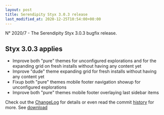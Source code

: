 ```yaml
---
layout: post
title: Serendipity Styx 3.0.3 release
last_modified_at: 2020-12-25T10:54:00+00:00
---
```


N° 2020/7 - The Serendipity Styx 3.0.3 bugfix release.

## Styx 3.0.3 applies

  - Improve both "pure" themes for unconfigured explorations and for the expanding grid on fresh installs without having any content yet
  - Improve "dude" theme expanding grid for fresh installs without having any content yet
  - Fixup both "pure" themes mobile footer navigation showup for unconfigured explorations
  - Improve both "pure" themes mobile footer overlaying last sidebar items

Check out the [ChangeLog](https://github.com/ophian/styx/blob/3.0.3/docs/NEWS) for details or even read the commit [history](https://github.com/ophian/styx/commits/3.0.3) for more. See [download](https://github.com/ophian/styx/releases/tag/3.0.3)
